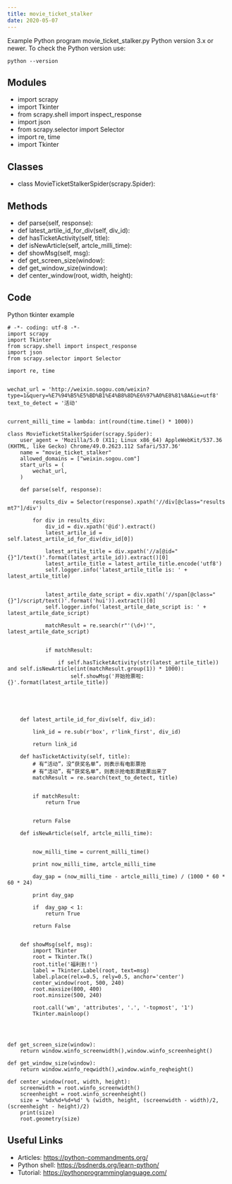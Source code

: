 ```yaml
---
title: movie_ticket_stalker
date: 2020-05-07
---
```

Example Python program movie_ticket_stalker.py
Python version 3.x or newer.
To check the Python version use:

    python --version

## Modules

* import scrapy
* import Tkinter
* from scrapy.shell import inspect_response
* import json
* from scrapy.selector import Selector
* import re, time
* 	import Tkinter

## Classes

* class MovieTicketStalkerSpider(scrapy.Spider):

## Methods

* def parse(self, response):
* def latest_artile_id_for_div(self, div_id):
* def hasTicketActivity(self, title):
* def isNewArticle(self, artcle_milli_time):
* def showMsg(self, msg):
* def get_screen_size(window):
* def get_window_size(window):
* def center_window(root, width, height):

## Code

Python tkinter example

    # -*- coding: utf-8 -*-
    import scrapy
    import Tkinter
    from scrapy.shell import inspect_response
    import json
    from scrapy.selector import Selector
    
    import re, time
    
    
    wechat_url = 'http://weixin.sogou.com/weixin?type=1&query=%E7%94%B5%E5%BD%B1%E4%B8%8D%E6%97%A0%E8%81%8A&ie=utf8'
    text_to_detect = '活动'
    
    
    current_milli_time = lambda: int(round(time.time() * 1000))
    
    class MovieTicketStalkerSpider(scrapy.Spider):
        user_agent = 'Mozilla/5.0 (X11; Linux x86_64) AppleWebKit/537.36 (KHTML, like Gecko) Chrome/49.0.2623.112 Safari/537.36'
        name = "movie_ticket_stalker"
        allowed_domains = ["weixin.sogou.com"]
        start_urls = (
            wechat_url,
        )
    
        def parse(self, response):
    
            results_div = Selector(response).xpath('//div[@class="results mt7"]/div')
            
            for div in results_div:
                div_id = div.xpath('@id').extract()
                latest_artile_id = self.latest_artile_id_for_div(div_id[0])
    
                latest_artile_title = div.xpath('//a[@id="{}"]/text()'.format(latest_artile_id)).extract()[0]
                latest_artile_title = latest_artile_title.encode('utf8')
                self.logger.info('latest_artile_title is: ' + latest_artile_title)
                
                
                latest_artile_date_script = div.xpath('//span[@class="{}"]/script/text()'.format('hui')).extract()[0]
                self.logger.info('latest_artile_date_script is: ' + latest_artile_date_script)
                
                matchResult = re.search(r"'(\d+)'", latest_artile_date_script)
    
    
                if matchResult:
                    
                    if self.hasTicketActivity(str(latest_artile_title)) and self.isNewArticle(int(matchResult.group(1)) * 1000):
                        self.showMsg('开始抢票啦: {}'.format(latest_artile_title))
                
                
                
                
            
        def latest_artile_id_for_div(self, div_id):
            
            link_id = re.sub(r'box', r'link_first', div_id)
            
            return link_id
            
        def hasTicketActivity(self, title):
            # 有“活动”，没“获奖名单”，则表示有电影票抢
            # 有“活动”，有“获奖名单”，则表示抢电影票结果出来了
            matchResult = re.search(text_to_detect, title)
            
    
            if matchResult:
                return True
            
            
            return False
            
        def isNewArticle(self, artcle_milli_time):
            
                
            now_milli_time = current_milli_time()
            
            print now_milli_time, artcle_milli_time
            
            day_gap = (now_milli_time - artcle_milli_time) / (1000 * 60 * 60 * 24)
            
            print day_gap
            
            if  day_gap < 1:
                return True
            
            return False
                
    
        def showMsg(self, msg):
        	import Tkinter
        	root = Tkinter.Tk()
        	root.title('福利到！')
        	label = Tkinter.Label(root, text=msg)
            label.place(relx=0.5, rely=0.5, anchor='center')
        	center_window(root, 500, 240)
        	root.maxsize(800, 400)
        	root.minsize(500, 240)
    
            root.call('wm', 'attributes', '.', '-topmost', '1')
        	Tkinter.mainloop()
    
    
    
    
    def get_screen_size(window):
        return window.winfo_screenwidth(),window.winfo_screenheight()
    
    def get_window_size(window):
        return window.winfo_reqwidth(),window.winfo_reqheight()
    
    def center_window(root, width, height):
        screenwidth = root.winfo_screenwidth()
        screenheight = root.winfo_screenheight()
        size = '%dx%d+%d+%d' % (width, height, (screenwidth - width)/2, (screenheight - height)/2)
        print(size)
        root.geometry(size)
    

## Useful Links

- Articles: https://python-commandments.org/
- Python shell: https://bsdnerds.org/learn-python/
- Tutorial: https://pythonprogramminglanguage.com/
